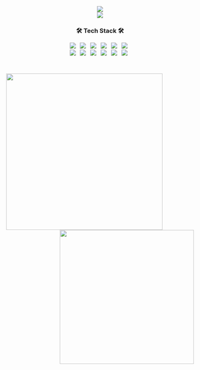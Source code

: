 <br>

<h1 align="center">
  <a href="https://git.io/typing-svg">
    <img src="https://readme-typing-svg.herokuapp.com?font=Patua+One&color=%23F66969&size=30&duration=4998&center=%EA%B1%B0%EC%A7%93&vCenter=%EA%B1%B0%EC%A7%93&lines=+++++Hi%2C+there+(+%E2%97%8F'%E2%97%A1'%E2%97%8F);&center=true">
    <br>
    <img src="https://readme-typing-svg.herokuapp.com?font=Patua+One&color=%233F1B1B&size=25&duration=4998&center=%EC%A7%84%EC%8B%A4&vCenter=%EA%B1%B0%EC%A7%93&lines=++++++Nice+to+meet+you!;&center=true&size=16">
  </a>
</h1>



<!--
**chaewon0228/chaewon0228** is a ✨ _special_ ✨ repository because its `README.md` (this file) appears on your GitHub profile.

Here are some ideas to get you started:

- 🔭 I’m currently working on ...
- 🌱 I’m currently learning ...
- 👯 I’m looking to collaborate on ...
- 🤔 I’m looking for help with ...
- 💬 Ask me about ...
- 📫 How to reach me: ...
- 😄 Pronouns: ...
- ⚡ Fun fact: ...
-->

<h3 align=center><b> 🛠 Tech Stack 🛠 </b></h3>

<p align=center>
  <img src="https://img.shields.io/badge/Android-3DDC84?style=flat-square&logo=Android&logoColor=white"/></a> &nbsp
  <img src="https://img.shields.io/badge/Java-007396?style=flat-square&logo=Java&logoColor=white"/></a> &nbsp
  <img src="https://img.shields.io/badge/C++-00599C?style=flat-square&logo=C%2B%2B&logoColor=white"/></a> &nbsp
  <img src="https://img.shields.io/badge/C-A8B9CC?style=flat-square&logo=C&logoColor=white"/></a> &nbsp
  <img src="https://img.shields.io/badge/JavaScript-F7DF1E?style=flat-square&logo=JavaScript&logoColor=white"/></a> &nbsp
  <img src="https://img.shields.io/badge/JSON-000000?style=flat-square&logo=JSON&logoColor=white"/></a> &nbsp
  <br>
  <img src="https://img.shields.io/badge/MySQL-4479A1?style=flat-square&logo=MySQL&logoColor=white"/></a> &nbsp
  <img src="https://img.shields.io/badge/Firebase-FFCA28?style=flat square&logo=Firebase&logoColor=white"/></a> &nbsp
  <img src="https://img.shields.io/badge/JSP-777BB4?style=flat-square&logo=Java&logoColor=white"/></a> &nbsp
  <img src="https://img.shields.io/badge/HTML5-E34F26?style=flat-square&logo=HTML5&logoColor=white"/></a> &nbsp
  <img src="https://img.shields.io/badge/CSS-1572B6?style=flat-square&logo=CSS3&logoColor=white"/></a> &nbsp
  <img src="https://img.shields.io/badge/Git-F05032?style=flat-square&logo=Git&logoColor=white"/></a> &nbsp
</p>
<br>

<p>
  <div align=center>
    <a href="https://git.io/streak-stats">
      <img align="left" width=420 src="https://github-readme-streak-stats.herokuapp.com/?user=chaewon0228&theme=buefy" />
    </a>
    <a href="https://solved.ac/cy0402" title="Go to Source">
      <img align="right" width=360 src="http://mazassumnida.wtf/api/v2/generate_badge?boj=cy0402" />
    </a>
  </div>
</p>
  

